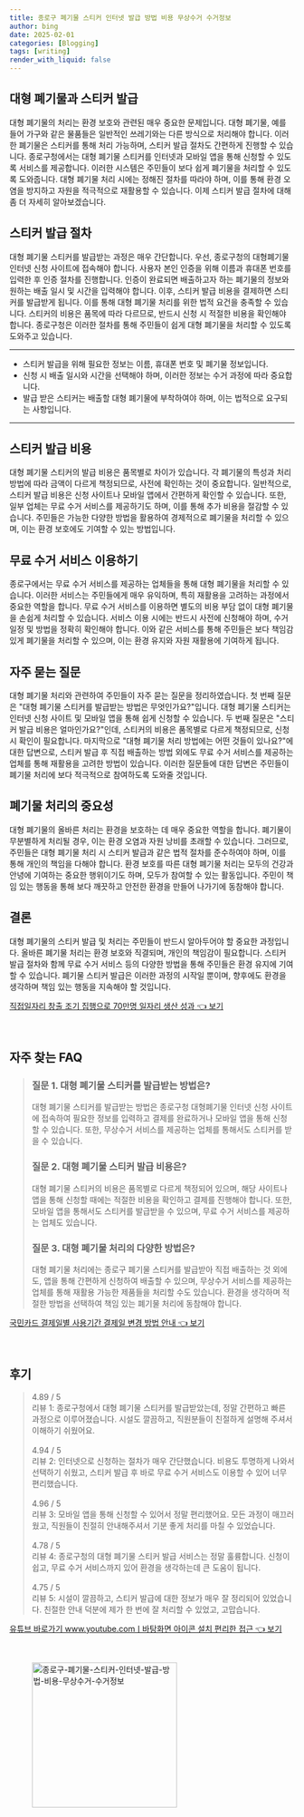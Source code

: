 ```yaml
---
title: 종로구 폐기물 스티커 인터넷 발급 방법 비용 무상수거 수거정보
author: bing
date: 2025-02-01
categories: [Blogging]
tags: [writing]
render_with_liquid: false
---
```



<h2 id='대형 폐기물과 스티커 발급'>대형 폐기물과 스티커 발급</h2>

<p>대형 폐기물의 처리는 환경 보호와 관련된 매우 중요한 문제입니다. 대형 폐기물, 예를 들어 가구와 같은 물품들은 일반적인 쓰레기와는 다른 방식으로 처리해야 합니다. 이러한 폐기물은 스티커를 통해 처리 가능하며, 스티커 발급 절차도 간편하게 진행할 수 있습니다. 종로구청에서는 대형 폐기물 스티커를 인터넷과 모바일 앱을 통해 신청할 수 있도록 서비스를 제공합니다. 이러한 시스템은 주민들이 보다 쉽게 폐기물을 처리할 수 있도록 도와줍니다. 대형 폐기물 처리 시에는 정해진 절차를 따라야 하며, 이를 통해 환경 오염을 방지하고 자원을 적극적으로 재활용할 수 있습니다. 이제 스티커 발급 절차에 대해 좀 더 자세히 알아보겠습니다.</p>

<h2 id='스티커 발급 절차'>스티커 발급 절차</h2>

<p>대형 폐기물 스티커를 발급받는 과정은 매우 간단합니다. 우선, 종로구청의 대형폐기물 인터넷 신청 사이트에 접속해야 합니다. 사용자 본인 인증을 위해 이름과 휴대폰 번호를 입력한 후 인증 절차를 진행합니다. 인증이 완료되면 배출하고자 하는 폐기물의 정보와 원하는 배출 일시 및 시간을 입력해야 합니다. 이후, 스티커 발급 비용을 결제하면 스티커를 발급받게 됩니다. 이를 통해 대형 폐기물 처리를 위한 법적 요건을 충족할 수 있습니다. 스티커의 비용은 품목에 따라 다르므로, 반드시 신청 시 적절한 비용을 확인해야 합니다. 종로구청은 이러한 절차를 통해 주민들이 쉽게 대형 폐기물을 처리할 수 있도록 도와주고 있습니다.</p>

<hr />

<ul>
    <li>스티커 발급을 위해 필요한 정보는 이름, 휴대폰 번호 및 폐기물 정보입니다.</li>
    <li>신청 시 배출 일시와 시간을 선택해야 하며, 이러한 정보는 수거 과정에 따라 중요합니다.</li>
    <li>발급 받은 스티커는 배출할 대형 폐기물에 부착하여야 하며, 이는 법적으로 요구되는 사항입니다.</li>
</ul>

<hr />

<h2 id='스티커 발급 비용'>스티커 발급 비용</h2>

<p>대형 폐기물 스티커의 발급 비용은 품목별로 차이가 있습니다. 각 폐기물의 특성과 처리 방법에 따라 금액이 다르게 책정되므로, 사전에 확인하는 것이 중요합니다. 일반적으로, 스티커 발급 비용은 신청 사이트나 모바일 앱에서 간편하게 확인할 수 있습니다. 또한, 일부 업체는 무료 수거 서비스를 제공하기도 하며, 이를 통해 추가 비용을 절감할 수 있습니다. 주민들은 가능한 다양한 방법을 활용하여 경제적으로 폐기물을 처리할 수 있으며, 이는 환경 보호에도 기여할 수 있는 방법입니다.</p>

<h2 id='무료 수거 서비스 이용하기'>무료 수거 서비스 이용하기</h2>

<p>종로구에서는 무료 수거 서비스를 제공하는 업체들을 통해 대형 폐기물을 처리할 수 있습니다. 이러한 서비스는 주민들에게 매우 유익하며, 특히 재활용을 고려하는 과정에서 중요한 역할을 합니다. 무료 수거 서비스를 이용하면 별도의 비용 부담 없이 대형 폐기물을 손쉽게 처리할 수 있습니다. 서비스 이용 시에는 반드시 사전에 신청해야 하며, 수거 일정 및 방법을 정확히 확인해야 합니다. 이와 같은 서비스를 통해 주민들은 보다 책임감 있게 폐기물을 처리할 수 있으며, 이는 환경 유지와 자원 재활용에 기여하게 됩니다.</p>

<h2 id='자주 묻는 질문'>자주 묻는 질문</h2>

<p>대형 폐기물 처리와 관련하여 주민들이 자주 묻는 질문을 정리하였습니다. 첫 번째 질문은 "대형 폐기물 스티커를 발급받는 방법은 무엇인가요?"입니다. 대형 폐기물 스티커는 인터넷 신청 사이트 및 모바일 앱을 통해 쉽게 신청할 수 있습니다. 두 번째 질문은 "스티커 발급 비용은 얼마인가요?"인데, 스티커의 비용은 품목별로 다르게 책정되므로, 신청 시 확인이 필요합니다. 마지막으로 "대형 폐기물 처리 방법에는 어떤 것들이 있나요?"에 대한 답변으로, 스티커 발급 후 직접 배출하는 방법 외에도 무료 수거 서비스를 제공하는 업체를 통해 재활용을 고려한 방법이 있습니다. 이러한 질문들에 대한 답변은 주민들이 폐기물 처리에 보다 적극적으로 참여하도록 도와줄 것입니다.</p>

<h2 id='폐기물 처리의 중요성'>폐기물 처리의 중요성</h2>

<p>대형 폐기물의 올바른 처리는 환경을 보호하는 데 매우 중요한 역할을 합니다. 폐기물이 무분별하게 처리될 경우, 이는 환경 오염과 자원 낭비를 초래할 수 있습니다. 그러므로, 주민들은 대형 폐기물 처리 시 스티커 발급과 같은 법적 절차를 준수하여야 하며, 이를 통해 개인의 책임을 다해야 합니다. 환경 보호를 따른 대형 폐기물 처리는 모두의 건강과 안녕에 기여하는 중요한 행위이기도 하며, 모두가 참여할 수 있는 활동입니다. 주민이 책임 있는 행동을 통해 보다 깨끗하고 안전한 환경을 만들어 나가기에 동참해야 합니다.</p>

<h2 id='결론'>결론</h2>

<p>대형 폐기물의 스티커 발급 및 처리는 주민들이 반드시 알아두어야 할 중요한 과정입니다. 올바른 폐기물 처리는 환경 보호와 직결되며, 개인의 책임감이 필요합니다. 스티커 발급 절차와 함께 무료 수거 서비스 등의 다양한 방법을 통해 주민들은 환경 유지에 기여할 수 있습니다. 폐기물 스티커 발급은 이러한 과정의 시작일 뿐이며, 향후에도 환경을 생각하며 책임 있는 행동을 지속해야 할 것입니다.</p>


<p><a class="click-button" title="직접일자리 창출 조기 집행으로 70만명 일자리 생산 성과" href="https://aptwhite.github.io/posts/%EC%A7%81%EC%A0%91%EC%9D%BC%EC%9E%90%EB%A6%AC-%EC%B0%BD%EC%B6%9C-%EC%A1%B0%EA%B8%B0-%EC%A7%91%ED%96%89%EC%9C%BC%EB%A1%9C-70%EB%A7%8C%EB%AA%85-%EC%9D%BC%EC%9E%90%EB%A6%AC-%EC%83%9D%EC%82%B0-%EC%84%B1%EA%B3%BC/" rel="dofollow">직접일자리 창출 조기 집행으로 70만명 일자리 생산 성과 👈 보기</a></p><br>
<h2 id='자주_찾는_FAQ'>자주 찾는 FAQ</h2>
<div itemscope="" itemtype="https://schema.org/FAQPage"> 
<blockquote> 
<div itemscope="" itemprop="mainEntity" itemtype="https://schema.org/Question"> 
<h3 itemprop="name">질문 1. 대형 폐기물 스티커를 발급받는 방법은?</h3> 
<div itemscope="" itemprop="acceptedAnswer" itemtype="https://schema.org/Answer"> 
<span itemprop="text"> 
<p>대형 폐기물 스티커를 발급받는 방법은 종로구청 대형폐기물 인터넷 신청 사이트에 접속하여 필요한 정보를 입력하고 결제를 완료하거나 모바일 앱을 통해 신청할 수 있습니다. 또한, 무상수거 서비스를 제공하는 업체를 통해서도 스티커를 받을 수 있습니다.</p> 
</span> 
</div> 
</div> 

<div itemscope="" itemprop="mainEntity" itemtype="https://schema.org/Question"> 
<h3 itemprop="name">질문 2. 대형 폐기물 스티커 발급 비용은?</h3> 
<div itemscope="" itemprop="acceptedAnswer" itemtype="https://schema.org/Answer"> 
<span itemprop="text"> 
<p>대형 폐기물 스티커의 비용은 품목별로 다르게 책정되어 있으며, 해당 사이트나 앱을 통해 신청할 때에는 적절한 비용을 확인하고 결제를 진행해야 합니다. 또한, 모바일 앱을 통해서도 스티커를 발급받을 수 있으며, 무료 수거 서비스를 제공하는 업체도 있습니다.</p> 
</span> 
</div> 
</div> 

<div itemscope="" itemprop="mainEntity" itemtype="https://schema.org/Question"> 
<h3 itemprop="name">질문 3. 대형 폐기물 처리의 다양한 방법은?</h3> 
<div itemscope="" itemprop="acceptedAnswer" itemtype="https://schema.org/Answer"> 
<span itemprop="text"> 
<p>대형 폐기물 처리에는 종로구 폐기물 스티커를 발급받아 직접 배출하는 것 외에도, 앱을 통해 간편하게 신청하여 배출할 수 있으며, 무상수거 서비스를 제공하는 업체를 통해 재활용 가능한 제품들을 처리할 수도 있습니다. 환경을 생각하며 적절한 방법을 선택하여 책임 있는 폐기물 처리에 동참해야 합니다.</p> 
</span> 
</div> 
</div> 
</blockquote> 
</div>
<p><a class="click-button" title="국민카드 결제일별 사용기간 결제일 변경 방법 안내" href="https://aptwhite.github.io/posts/%EA%B5%AD%EB%AF%BC%EC%B9%B4%EB%93%9C-%EA%B2%B0%EC%A0%9C%EC%9D%BC%EB%B3%84-%EC%82%AC%EC%9A%A9%EA%B8%B0%EA%B0%84-%EA%B2%B0%EC%A0%9C%EC%9D%BC-%EB%B3%80%EA%B2%BD-%EB%B0%A9%EB%B2%95-%EC%95%88%EB%82%B4/" rel="dofollow">국민카드 결제일별 사용기간 결제일 변경 방법 안내 👈 보기</a></p><br>
<h2 id='후기'>후기</h2>
<div itemscope itemtype="https://schema.org/Product">
  <blockquote>
  <div itemprop="review" itemscope itemtype="https://schema.org/Review">
      <div itemprop="reviewRating" itemscope itemtype="https://schema.org/Rating"> <span itemprop="ratingValue">4.89</span> / <span itemprop="bestRating">5</span> </div>
      <span itemprop="reviewBody">리뷰 1: 종로구청에서 대형 폐기물 스티커를 발급받았는데, 정말 간편하고 빠른 과정으로 이루어졌습니다. 시설도 깔끔하고, 직원분들이 친절하게 설명해 주셔서 이해하기 쉬웠어요.</span>
  </div>
  <br>
  <div itemprop="review" itemscope itemtype="https://schema.org/Review">
      <div itemprop="reviewRating" itemscope itemtype="https://schema.org/Rating"> <span itemprop="ratingValue">4.94</span> / <span itemprop="bestRating">5</span> </div>
      <span itemprop="reviewBody">리뷰 2: 인터넷으로 신청하는 절차가 매우 간단했습니다. 비용도 투명하게 나와서 선택하기 쉬웠고, 스티커 발급 후 바로 무료 수거 서비스도 이용할 수 있어 너무 편리했습니다.</span>
  </div>
  <br>
  <div itemprop="review" itemscope itemtype="https://schema.org/Review">
      <div itemprop="reviewRating" itemscope itemtype="https://schema.org/Rating"> <span itemprop="ratingValue">4.96</span> / <span itemprop="bestRating">5</span> </div>
      <span itemprop="reviewBody">리뷰 3: 모바일 앱을 통해 신청할 수 있어서 정말 편리했어요. 모든 과정이 매끄러웠고, 직원들이 친절히 안내해주셔서 기분 좋게 처리를 마칠 수 있었습니다.</span>
  </div>
  <br>
  <div itemprop="review" itemscope itemtype="https://schema.org/Review">
      <div itemprop="reviewRating" itemscope itemtype="https://schema.org/Rating"> <span itemprop="ratingValue">4.78</span> / <span itemprop="bestRating">5</span> </div>
      <span itemprop="reviewBody">리뷰 4: 종로구청의 대형 폐기물 스티커 발급 서비스는 정말 훌륭합니다. 신청이 쉽고, 무료 수거 서비스까지 있어 환경을 생각하는데 큰 도움이 됩니다.</span>
  </div>
  <br>
  <div itemprop="review" itemscope itemtype="https://schema.org/Review">
      <div itemprop="reviewRating" itemscope itemtype="https://schema.org/Rating"> <span itemprop="ratingValue">4.75</span> / <span itemprop="bestRating">5</span> </div>
      <span itemprop="reviewBody">리뷰 5: 시설이 깔끔하고, 스티커 발급에 대한 정보가 매우 잘 정리되어 있었습니다. 친절한 안내 덕분에 제가 한 번에 잘 처리할 수 있었고, 고맙습니다.</span>
  </div>
  </blockquote>
</div>
<p><a class="click-button" title="유튜브 바로가기 www.youtube.comㅣ바탕화면 아이콘 설치 편리한 접근" href="https://aptwhite.github.io/posts/%EC%9C%A0%ED%8A%9C%EB%B8%8C-%EB%B0%94%EB%A1%9C%EA%B0%80%EA%B8%B0-www.youtube.com%E3%85%A3%EB%B0%94%ED%83%95%ED%99%94%EB%A9%B4-%EC%95%84%EC%9D%B4%EC%BD%98-%EC%84%A4%EC%B9%98-%ED%8E%B8%EB%A6%AC%ED%95%9C-%EC%A0%91%EA%B7%BC/" rel="dofollow">유튜브 바로가기 www.youtube.comㅣ바탕화면 아이콘 설치 편리한 접근 👈 보기</a></p><br>
<figure class="image"><img src="https://aptwhite.github.io/assets/img/thumbnail/종로구-폐기물-스티커-인터넷-발급-방법-비용-무상수거-수거정보.webp" alt="종로구-폐기물-스티커-인터넷-발급-방법-비용-무상수거-수거정보" width="256" height="256"></figure>
